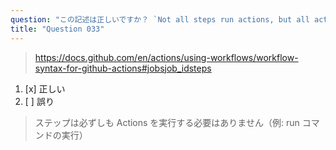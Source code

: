 ```yaml
---
question: "この記述は正しいですか？ `Not all steps run actions, but all actions run as a step`"
title: "Question 033"
---
```


> https://docs.github.com/en/actions/using-workflows/workflow-syntax-for-github-actions#jobsjob_idsteps
1. [x] 正しい
1. [ ] 誤り
> ステップは必ずしも Actions を実行する必要はありません（例: run コマンドの実行）